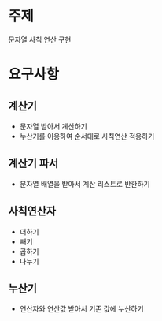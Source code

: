 # 주제
문자열 사칙 연산 구현

# 요구사항
## 계산기
- 문자열 받아서 계산하기
- 누산기를 이용하여 순서대로 사칙연산 적용하기  

## 계산기 파서
- 문자열 배열을 받아서 계산 리스트로 반환하기

## 사칙연산자
- 더하기
- 빼기
- 곱하기
- 나누기

## 누산기
- 연산자와 연산값 받아서 기존 값에 누산하기